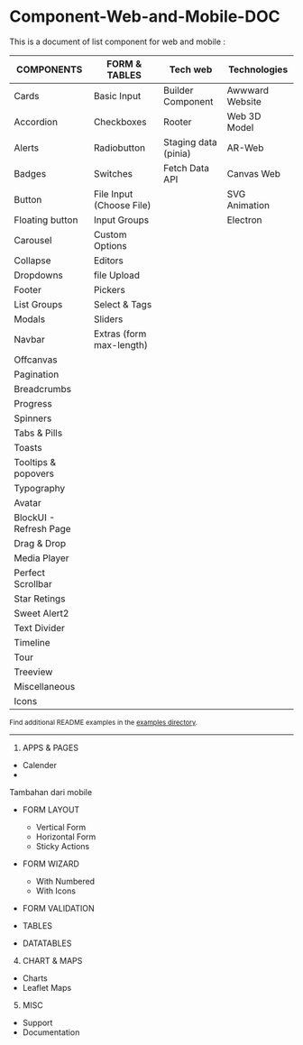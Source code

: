 # Component-Web-and-Mobile-DOC
This is a document of list component for web and mobile :

| COMPONENTS | FORM & TABLES | Tech web | Technologies |
|------------|---------------|------------|-------------|
| Cards | Basic Input | Builder Component | Awwward Website |
| Accordion | Checkboxes | Rooter | Web 3D Model |
| Alerts | Radiobutton | Staging data (pinia) | AR-Web |
| Badges | Switches | Fetch Data API | Canvas Web |
| Button | File Input (Choose File) | | SVG Animation |
| Floating button | Input Groups | | Electron |
| Carousel | Custom Options |
| Collapse | Editors |
| Dropdowns | file Upload |
| Footer | Pickers |
| List Groups | Select & Tags |
| Modals | Sliders |
| Navbar | Extras (form max-length) |
| Offcanvas |
| Pagination  |
| Breadcrumbs |
| Progress |
| Spinners |
| Tabs & Pills |
| Toasts |
| Tooltips & popovers |
| Typography |
| Avatar |
| BlockUI - Refresh Page |
| Drag & Drop |
| Media Player |
| Perfect Scrollbar |
| Star Retings |
| Sweet Alert2 |
| Text Divider |
| Timeline |
| Tour |
| Treeview |
| Miscellaneous |
| Icons |


<sub>Find additional README examples in the [examples directory](https:umaylab).</sub>

---


1. APPS & PAGES
- Calender
- 

Tambahan dari mobile


* FORM LAYOUT
  - Vertical Form
  - Horizontal Form
  - Sticky Actions

* FORM WIZARD
  - With Numbered
  - With Icons

* FORM VALIDATION
* TABLES
* DATATABLES

4. CHART & MAPS
- Charts
- Leaflet Maps

5. MISC
- Support
- Documentation
